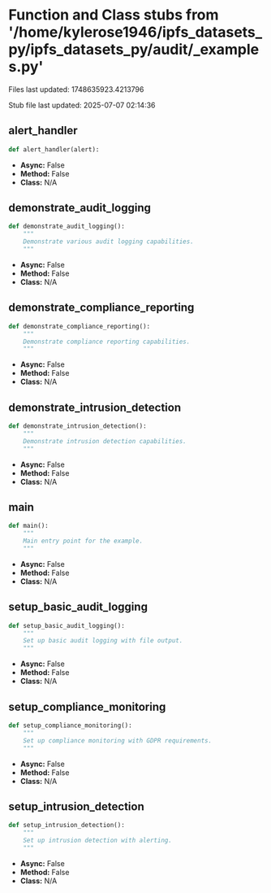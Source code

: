 # Function and Class stubs from '/home/kylerose1946/ipfs_datasets_py/ipfs_datasets_py/audit/_examples.py'

Files last updated: 1748635923.4213796

Stub file last updated: 2025-07-07 02:14:36

## alert_handler

```python
def alert_handler(alert):
```
* **Async:** False
* **Method:** False
* **Class:** N/A

## demonstrate_audit_logging

```python
def demonstrate_audit_logging():
    """
    Demonstrate various audit logging capabilities.
    """
```
* **Async:** False
* **Method:** False
* **Class:** N/A

## demonstrate_compliance_reporting

```python
def demonstrate_compliance_reporting():
    """
    Demonstrate compliance reporting capabilities.
    """
```
* **Async:** False
* **Method:** False
* **Class:** N/A

## demonstrate_intrusion_detection

```python
def demonstrate_intrusion_detection():
    """
    Demonstrate intrusion detection capabilities.
    """
```
* **Async:** False
* **Method:** False
* **Class:** N/A

## main

```python
def main():
    """
    Main entry point for the example.
    """
```
* **Async:** False
* **Method:** False
* **Class:** N/A

## setup_basic_audit_logging

```python
def setup_basic_audit_logging():
    """
    Set up basic audit logging with file output.
    """
```
* **Async:** False
* **Method:** False
* **Class:** N/A

## setup_compliance_monitoring

```python
def setup_compliance_monitoring():
    """
    Set up compliance monitoring with GDPR requirements.
    """
```
* **Async:** False
* **Method:** False
* **Class:** N/A

## setup_intrusion_detection

```python
def setup_intrusion_detection():
    """
    Set up intrusion detection with alerting.
    """
```
* **Async:** False
* **Method:** False
* **Class:** N/A

